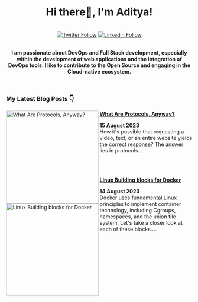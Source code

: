 <div align="center">
<h1> Hi there👋, I'm Aditya! </h1>
</div>
<br/>
<div align="center">
  <a href="https://twitter.com/adityastwt1"><img src="https://img.shields.io/badge/Twitter-1DA1F2?style=for-the-badge&logo=twitter&logoColor=white" alt="Twitter Follow"></a>
  <a href="https://www.linkedin.com/in/adityadike/"><img src="https://img.shields.io/badge/Linkedin-0077B5?style=for-the-badge&logo=linkedin&logoColor=white" alt="Linkedin Follow"></a>
</div>
<br/>
<div align="center">
  <p> <strong>
  I am passionate about DevOps and Full Stack development, especially within the development of web applications and the integration of DevOps tools. I like to contribute to the Open Source and    engaging in the Cloud-native ecosystem. 
  </strong>
  </p>
    
</div>
<br/>
<h3>My Latest Blog Posts 👇</h3>

<!-- HASHNODE_BLOG:START -->
<div> 
  <p>
    <a href="https://adityadike.hashnode.dev/what-are-protocols-anyway">
      <img src="https://cdn.hashnode.com/res/hashnode/image/upload/v1692105635425/c322e7e0-f368-4ea0-9df4-f3a79f7db1c0.jpeg?w=1600&h=840&fit=crop&crop=entropy&auto=compress,format&format=webp" alt="What Are Protocols, Anyway?" width="250px" align="left">
    </a>
    <a href="https://adityadike.hashnode.dev/what-are-protocols-anyway" title="What Are Protocols, Anyway?">
      <strong>What Are Protocols, Anyway?</strong>
    </a>
    <div><strong>15 August 2023</strong></div>
   How it's possible that requesting a video, text, or an entire website yields the correct response? The answer lies in protocols...
  </p>
  <br/>
  <br/>
   <p>
    <a href="https://adityadike.hashnode.dev/linux-building-blocks-for-docker">
      <img src="https://cdn.hashnode.com/res/hashnode/image/upload/v1691895115677/e406a91d-8b2d-40fd-9390-964b39033ac3.jpeg?w=1600&h=840&fit=crop&crop=entropy&auto=compress,format&format=webp" alt="Linux Building blocks for Docker" width="250px" align="left">
    </a>
    <a href="https://adityadike.hashnode.dev/linux-building-blocks-for-docker" title="Linux Building blocks for Docker">
      <strong>Linux Building blocks for Docker</strong>
    </a>
    <div><strong>14 August 2023</strong></div>
     Docker uses fundamental Linux principles to implement container technology, including Cgroups, namespaces, and the union file system. Let's take a closer look at each of these blocks....
  </p>
</div>
<!-- HASHNODE_BLOG:END -->



 
